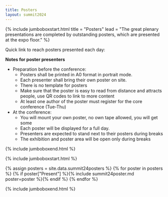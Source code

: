 ```yaml
---
title: Posters
layout: summit2024
---
```


{% include jumboboxstart.html 
    title = "Posters"
    lead = "The great plenary presentations are completed by outstanding posters, which are presented at the expo floor."
%}

Quick link to reach posters presented each day:

**Notes for poster presenters**

 - Preparation before the conference:
   - Posters shall be printed in A0 format in portrait mode.
   - Each presenter shall bring their own poster on site.
   - There is no template for posters
   - Make sure that the poster is easy to read from distance and attracts people, use QR codes to link to more content
   - At least one author of the poster must register for the core conference (Tue-Thu)
 - At the conference:
   - You will mount your own poster, no own tape allowed, you will get some
   - Each poster will be displayed for a full day.
   - Presenters are expected to stand next to their posters during breaks
   - The exhibition and poster area will be open only during breaks

{% include jumboboxend.html %}

{% include jumboboxstart.html 
%}

{% assign posters = site.data.summit24posters %}
{% for poster in posters %}
{% if poster["Present"] %}{% include summit24poster.md poster=poster %}{% endif %}
{% endfor %}

{% include jumboboxend.html %}
